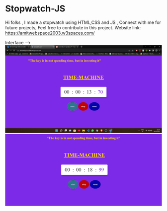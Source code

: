 # Stopwatch-JS
Hi folks ,
I made a stopwatch using HTML,CSS and JS ,
Connect with me for future projects,
Feel free to contribute in this project.
Website link: https://amitwebspace2003.w3spaces.com/


Interface -->
![](Photo1.png)
![](photo2.png)






